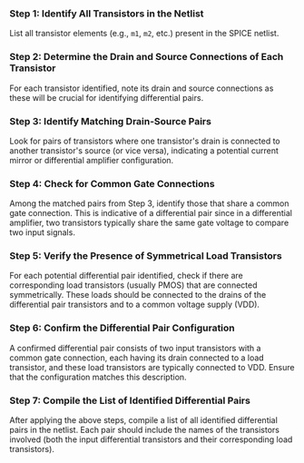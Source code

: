 
### Step 1: Identify All Transistors in the Netlist
List all transistor elements (e.g., `m1`, `m2`, etc.) present in the SPICE netlist.

### Step 2: Determine the Drain and Source Connections of Each Transistor
For each transistor identified, note its drain and source connections as these will be crucial for identifying differential pairs.

### Step 3: Identify Matching Drain-Source Pairs
Look for pairs of transistors where one transistor's drain is connected to another transistor's source (or vice versa), indicating a potential current mirror or differential amplifier configuration.

### Step 4: Check for Common Gate Connections
Among the matched pairs from Step 3, identify those that share a common gate connection. This is indicative of a differential pair since in a differential amplifier, two transistors typically share the same gate voltage to compare two input signals.

### Step 5: Verify the Presence of Symmetrical Load Transistors
For each potential differential pair identified, check if there are corresponding load transistors (usually PMOS) that are connected symmetrically. These loads should be connected to the drains of the differential pair transistors and to a common voltage supply (VDD).

### Step 6: Confirm the Differential Pair Configuration
A confirmed differential pair consists of two input transistors with a common gate connection, each having its drain connected to a load transistor, and these load transistors are typically connected to VDD. Ensure that the configuration matches this description.

### Step 7: Compile the List of Identified Differential Pairs
After applying the above steps, compile a list of all identified differential pairs in the netlist. Each pair should include the names of the transistors involved (both the input differential transistors and their corresponding load transistors).

